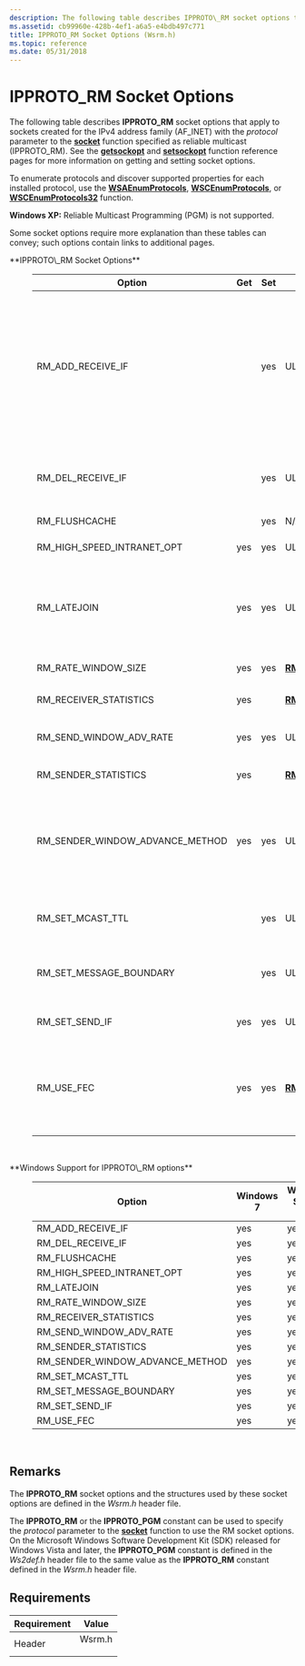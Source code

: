 ```yaml
---
description: The following table describes IPPROTO\_RM socket options that apply to sockets created for the IPv4 address family (AF\_INET) with the protocol parameter to the socket function specified as reliable multicast (IPPROTO\_RM).
ms.assetid: cb99960e-428b-4ef1-a6a5-e4bdb497c771
title: IPPROTO_RM Socket Options (Wsrm.h)
ms.topic: reference
ms.date: 05/31/2018
---
```


# IPPROTO\_RM Socket Options

The following table describes **IPPROTO\_RM** socket options that apply to sockets created for the IPv4 address family (AF\_INET) with the *protocol* parameter to the [**socket**](/windows/desktop/api/Winsock2/nf-winsock2-socket) function specified as reliable multicast (IPPROTO\_RM). See the [**getsockopt**](/windows/desktop/api/winsock/nf-winsock-getsockopt) and [**setsockopt**](/windows/desktop/api/winsock/nf-winsock-setsockopt) function reference pages for more information on getting and setting socket options.

To enumerate protocols and discover supported properties for each installed protocol, use the [**WSAEnumProtocols**](/windows/desktop/api/Winsock2/nf-winsock2-wsaenumprotocolsa), [**WSCEnumProtocols**](/windows/desktop/api/Ws2spi/nf-ws2spi-wscenumprotocols), or [**WSCEnumProtocols32**](/windows/desktop/api/Ws2spi/nf-ws2spi-wscenumprotocols32) function.

**Windows XP:** Reliable Multicast Programming (PGM) is not supported.

Some socket options require more explanation than these tables can convey; such options contain links to additional pages.

<dl> <dt><span id="IPPROTO_RM__Socket_Options"></span><span id="ipproto_rm__socket_options"></span><span id="IPPROTO_RM__SOCKET_OPTIONS"></span>**IPPROTO\_RM Socket Options**</dt> <dd> <dl> <dt> 

| Option                              | Get | Set | Optval Type                                      | Description                                                                                                                                                                                                                                                                                                                                                                                                            |
|-------------------------------------|-----|-----|--------------------------------------------------|------------------------------------------------------------------------------------------------------------------------------------------------------------------------------------------------------------------------------------------------------------------------------------------------------------------------------------------------------------------------------------------------------------------------|
| RM\_ADD\_RECEIVE\_IF                |     | yes | ULONG                                            | Receiver only. Adds an interface on which to listen (the default is the first local interface enumerated). The optval parameter specifies the network interface in network byte order to add. The value specified replaces the default interface on the first call for a given socket, and adds other interfaces on subsequent calls. To obtain INADDR\_ANY behavior, each network interface must be added separately. |
| RM\_DEL\_RECEIVE\_IF                |     | yes | ULONG                                            | Receiver only. Removes an interface added using RM\_ADD\_RECEIVE\_IF. The optval parameter specifies the network interface in network byte order to delete.                                                                                                                                                                                                                                                            |
| RM\_FLUSHCACHE                      |     | yes | N/A                                              | Not implemented.                                                                                                                                                                                                                                                                                                                                                                                                       |
| RM\_HIGH\_SPEED\_INTRANET\_OPT      | yes | yes | ULONG                                            | Receiver only. Specifies whether a high bandwidth LAN (100Mbps+) connection is used.                                                                                                                                                                                                                                                                                                                                   |
| RM\_LATEJOIN                        | yes | yes | ULONG                                            | Sender only. Percentage of window size allowed to be requested by late-joining receivers upon session acceptance. Maximum value is 75% (default is zero). Disable this setting by calling again with value set to zero.                                                                                                                                                                                                |
| RM\_RATE\_WINDOW\_SIZE              | yes | yes | [**RM\_SEND\_WINDOW**](/windows/desktop/api/Wsrm/ns-wsrm-rm_send_window)       | Sender only. Sets the transmission rate limit, window advance time, and window size.                                                                                                                                                                                                                                                                                                                                   |
| RM\_RECEIVER\_STATISTICS            | yes |     | [**RM\_RECEIVER\_STATS**](/windows/desktop/api/Wsrm/ns-wsrm-rm_receiver_stats) | Receiver only. Retrieves statistics for the receiving session.                                                                                                                                                                                                                                                                                                                                                         |
| RM\_SEND\_WINDOW\_ADV\_RATE         | yes | yes | ULONG                                            | Sender only. Specifies the incremental advance rate for the trailing edge send window (default is 15%). Maximum value is 50%.                                                                                                                                                                                                                                                                                          |
| RM\_SENDER\_STATISTICS              | yes |     | [**RM\_SENDER\_STATS**](/windows/desktop/api/Wsrm/ns-wsrm-rm_sender_stats)     | Sender only. Retrieves statistics for the sending session.                                                                                                                                                                                                                                                                                                                                                             |
| RM\_SENDER\_WINDOW\_ADVANCE\_METHOD | yes | yes | ULONG                                            | Sender only. The optval parameter specifies the method used when advancing the trailing edge send window. The optval parameter can only be E\_WINDOW\_ADVANCE\_BY\_TIME (the default). Note that E\_WINDOW\_USE\_AS\_DATA\_CACHE is not supported.                                                                                                                                                                     |
| RM\_SET\_MCAST\_TTL                 |     | yes | ULONG                                            | Sender only. Sets the maximum time to live (TTL) setting for multicast packets. Maximum and default value is 255.                                                                                                                                                                                                                                                                                                      |
| RM\_SET\_MESSAGE\_BOUNDARY          |     | yes | ULONG                                            | Sender only. Specifies size of the next message to be sent, in bytes. Meaningful only to message mode sockets (SOCK\_RDM). Can be set while the session is in progress.                                                                                                                                                                                                                                                |
| RM\_SET\_SEND\_IF                   | yes | yes | ULONG                                            | Sender only. Sets the sending interface IP address in network byte order.                                                                                                                                                                                                                                                                                                                                              |
| RM\_USE\_FEC                        | yes | yes | [**RM\_FEC\_INFO**](/windows/desktop/api/Wsrm/ns-wsrm-rm_fec_info)             | Sender only. Notifies sender to apply forward error correction techniques to send repair data. FEC has three modes: pro-active parity packets only, OnDemand parity packets only, or both. See [**RM\_FEC\_INFO**](/windows/desktop/api/Wsrm/ns-wsrm-rm_fec_info) structure for more information.                                                                                                                                                    |



 

</dt> </dl> </dd> <dt><span id="Windows_Support_for_IPPROTO_RM_options"></span><span id="windows_support_for_ipproto_rm_options"></span><span id="WINDOWS_SUPPORT_FOR_IPPROTO_RM_OPTIONS"></span>**Windows Support for IPPROTO\_RM options**</dt> <dd> <dl> <dt> 

| Option                              | Windows 7 | Windows Server 2008 | Windows Vista | Windows Server 2003 | Windows XP | Windows 2000 | Windows NT4 | Windows 9x/Me |
|-------------------------------------|-----------|---------------------|---------------|---------------------|------------|--------------|-------------|---------------|
| RM\_ADD\_RECEIVE\_IF                | yes         | yes                   | yes             | yes                   | yes          |              |             |               |
| RM\_DEL\_RECEIVE\_IF                | yes         | yes                   | yes             | yes                   | yes          |              |             |               |
| RM\_FLUSHCACHE                      | yes         | yes                   | yes             | yes                   | yes          |              |             |               |
| RM\_HIGH\_SPEED\_INTRANET\_OPT      | yes         | yes                   | yes             | yes                   | yes          |              |             |               |
| RM\_LATEJOIN                        | yes         | yes                   | yes             | yes                   | yes          |              |             |               |
| RM\_RATE\_WINDOW\_SIZE              | yes         | yes                   | yes             | yes                   | yes          |              |             |               |
| RM\_RECEIVER\_STATISTICS            | yes         | yes                   | yes             | yes                   | yes          |              |             |               |
| RM\_SEND\_WINDOW\_ADV\_RATE         | yes         | yes                   | yes             | yes                   | yes          |              |             |               |
| RM\_SENDER\_STATISTICS              | yes         | yes                   | yes             | yes                   | yes          |              |             |               |
| RM\_SENDER\_WINDOW\_ADVANCE\_METHOD | yes         | yes                   | yes             | yes                   | yes          |              |             |               |
| RM\_SET\_MCAST\_TTL                 | yes         | yes                   | yes             | yes                   | yes          |              |             |               |
| RM\_SET\_MESSAGE\_BOUNDARY          | yes         | yes                   | yes             | yes                   | yes          |              |             |               |
| RM\_SET\_SEND\_IF                   | yes         | yes                   | yes             | yes                   | yes          |              |             |               |
| RM\_USE\_FEC                        | yes         | yes                   | yes             | yes                   | yes          |              |             |               |



 


</dt> </dl> </dd> </dl>

## Remarks

The **IPPROTO\_RM** socket options and the structures used by these socket options are defined in the *Wsrm.h* header file.

The **IPPROTO\_RM** or the **IPPROTO\_PGM** constant can be used to specify the *protocol* parameter to the [**socket**](/windows/desktop/api/Winsock2/nf-winsock2-socket) function to use the RM socket options. On the Microsoft Windows Software Development Kit (SDK) released for Windows Vista and later, the **IPPROTO\_PGM** constant is defined in the *Ws2def.h* header file to the same value as the **IPPROTO\_RM** constant defined in the *Wsrm.h* header file.

## Requirements



| Requirement | Value |
|-------------------|-----------------------------------------------------------------------------------|
| Header<br/> | <dl> <dt>Wsrm.h</dt> </dl> |



 

 




